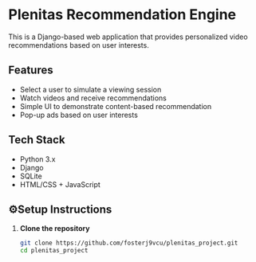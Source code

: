 # Plenitas Recommendation Engine

This is a Django-based web application that provides personalized video recommendations based on user interests.

## Features

- Select a user to simulate a viewing session
- Watch videos and receive recommendations
- Simple UI to demonstrate content-based recommendation
- Pop-up ads based on user interests

## Tech Stack

- Python 3.x
- Django
- SQLite
- HTML/CSS + JavaScript

## ⚙Setup Instructions

1. **Clone the repository**
   ```bash
   git clone https://github.com/fosterj9vcu/plenitas_project.git
   cd plenitas_project
